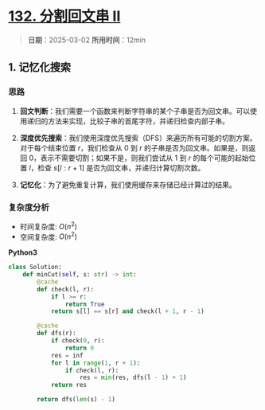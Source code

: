 # [132. 分割回文串 II](https://leetcode.cn/problems/palindrome-partitioning-ii/description/)

> **日期**：2025-03-02
> **所用时间**：12min

## 1. 记忆化搜索

### 思路

1. **回文判断**：我们需要一个函数来判断字符串的某个子串是否为回文串。可以使用递归的方法来实现，比较子串的首尾字符，并递归检查内部子串。
  
2. **深度优先搜索**：我们使用深度优先搜索（DFS）来遍历所有可能的切割方案。对于每个结束位置 $r$，我们检查从 $0$ 到 $r$ 的子串是否为回文串。如果是，则返回 $0$，表示不需要切割；如果不是，则我们尝试从 $1$ 到 $r$ 的每个可能的起始位置 $l$，检查 $s[l:r+1]$ 是否为回文串，并递归计算切割次数。

3. **记忆化**：为了避免重复计算，我们使用缓存来存储已经计算过的结果。

### 复杂度分析

- 时间复杂度: $O(n^2)$
- 空间复杂度: $O(n^2)$

**Python3**

```python
class Solution:
    def minCut(self, s: str) -> int:
        @cache
        def check(l, r):
            if l >= r:
                return True
            return s[l] == s[r] and check(l + 1, r - 1)

        @cache
        def dfs(r):
            if check(0, r):
                return 0
            res = inf
            for l in range(1, r + 1):
                if check(l, r):
                    res = min(res, dfs(l - 1) + 1)
            return res

        return dfs(len(s) - 1)
```